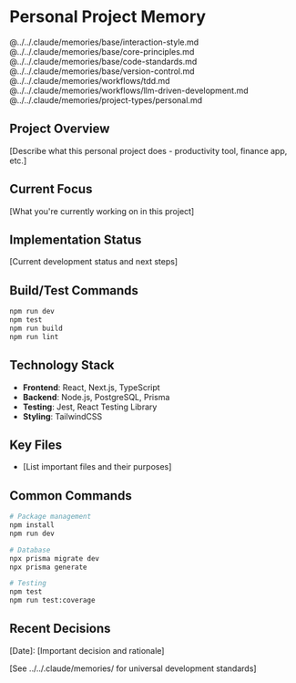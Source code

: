 # Personal Project Memory

@../../.claude/memories/base/interaction-style.md
@../../.claude/memories/base/core-principles.md
@../../.claude/memories/base/code-standards.md
@../../.claude/memories/base/version-control.md
@../../.claude/memories/workflows/tdd.md
@../../.claude/memories/workflows/llm-driven-development.md
@../../.claude/memories/project-types/personal.md

## Project Overview

[Describe what this personal project does - productivity tool, finance app, etc.]

## Current Focus

[What you're currently working on in this project]

## Implementation Status

[Current development status and next steps]

## Build/Test Commands

```bash
npm run dev
npm test
npm run build
npm run lint
```

## Technology Stack

- **Frontend**: React, Next.js, TypeScript
- **Backend**: Node.js, PostgreSQL, Prisma
- **Testing**: Jest, React Testing Library
- **Styling**: TailwindCSS

## Key Files

- [List important files and their purposes]

## Common Commands

```bash
# Package management
npm install
npm run dev

# Database
npx prisma migrate dev
npx prisma generate

# Testing
npm test
npm run test:coverage
```

## Recent Decisions

[Date]: [Important decision and rationale]

[See ../../.claude/memories/ for universal development standards]